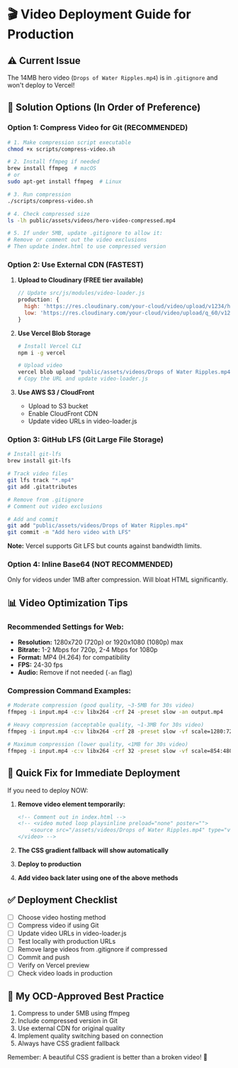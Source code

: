 # 🎬 Video Deployment Guide for Production

## ⚠️ Current Issue
The 14MB hero video (`Drops of Water Ripples.mp4`) is in `.gitignore` and won't deploy to Vercel!

## 🚀 Solution Options (In Order of Preference)

### Option 1: Compress Video for Git (RECOMMENDED)
```bash
# 1. Make compression script executable
chmod +x scripts/compress-video.sh

# 2. Install ffmpeg if needed
brew install ffmpeg  # macOS
# or
sudo apt-get install ffmpeg  # Linux

# 3. Run compression
./scripts/compress-video.sh

# 4. Check compressed size
ls -lh public/assets/videos/hero-video-compressed.mp4

# 5. If under 5MB, update .gitignore to allow it:
# Remove or comment out the video exclusions
# Then update index.html to use compressed version
```

### Option 2: Use External CDN (FASTEST)

1. **Upload to Cloudinary (FREE tier available)**
   ```javascript
   // Update src/js/modules/video-loader.js
   production: {
     high: 'https://res.cloudinary.com/your-cloud/video/upload/v1234/hero-video.mp4',
     low: 'https://res.cloudinary.com/your-cloud/video/upload/q_60/v1234/hero-video.mp4'
   }
   ```

2. **Use Vercel Blob Storage**
   ```bash
   # Install Vercel CLI
   npm i -g vercel
   
   # Upload video
   vercel blob upload "public/assets/videos/Drops of Water Ripples.mp4"
   # Copy the URL and update video-loader.js
   ```

3. **Use AWS S3 / CloudFront**
   - Upload to S3 bucket
   - Enable CloudFront CDN
   - Update video URLs in video-loader.js

### Option 3: GitHub LFS (Git Large File Storage)
```bash
# Install git-lfs
brew install git-lfs

# Track video files
git lfs track "*.mp4"
git add .gitattributes

# Remove from .gitignore
# Comment out video exclusions

# Add and commit
git add "public/assets/videos/Drops of Water Ripples.mp4"
git commit -m "Add hero video with LFS"
```

**Note:** Vercel supports Git LFS but counts against bandwidth limits.

### Option 4: Inline Base64 (NOT RECOMMENDED)
Only for videos under 1MB after compression. Will bloat HTML significantly.

## 📊 Video Optimization Tips

### Recommended Settings for Web:
- **Resolution:** 1280x720 (720p) or 1920x1080 (1080p) max
- **Bitrate:** 1-2 Mbps for 720p, 2-4 Mbps for 1080p
- **Format:** MP4 (H.264) for compatibility
- **FPS:** 24-30 fps
- **Audio:** Remove if not needed (`-an` flag)

### Compression Command Examples:
```bash
# Moderate compression (good quality, ~3-5MB for 30s video)
ffmpeg -i input.mp4 -c:v libx264 -crf 24 -preset slow -an output.mp4

# Heavy compression (acceptable quality, ~1-3MB for 30s video)
ffmpeg -i input.mp4 -c:v libx264 -crf 28 -preset slow -vf scale=1280:720 -an output.mp4

# Maximum compression (lower quality, <1MB for 30s video)
ffmpeg -i input.mp4 -c:v libx264 -crf 32 -preset slow -vf scale=854:480 -an output.mp4
```

## 🔧 Quick Fix for Immediate Deployment

If you need to deploy NOW:

1. **Remove video element temporarily:**
   ```html
   <!-- Comment out in index.html -->
   <!-- <video muted loop playsinline preload="none" poster="">
       <source src="/assets/videos/Drops of Water Ripples.mp4" type="video/mp4">
   </video> -->
   ```

2. **The CSS gradient fallback will show automatically**

3. **Deploy to production**

4. **Add video back later using one of the above methods**

## ✅ Deployment Checklist

- [ ] Choose video hosting method
- [ ] Compress video if using Git
- [ ] Update video URLs in video-loader.js
- [ ] Test locally with production URLs
- [ ] Remove large videos from .gitignore if compressed
- [ ] Commit and push
- [ ] Verify on Vercel preview
- [ ] Check video loads in production

## 🎯 My OCD-Approved Best Practice

1. Compress to under 5MB using ffmpeg
2. Include compressed version in Git
3. Use external CDN for original quality
4. Implement quality switching based on connection
5. Always have CSS gradient fallback

Remember: A beautiful CSS gradient is better than a broken video! 🌈 